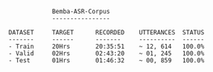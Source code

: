 				Bemba-ASR-Corpus
				----------------
	
	DATASET   	TARGET		RECORDED	UTTERANCES	STATUS			
	-------		------		-------		----------	------
	- Train		20Hrs		20:35:51	~ 12, 614	100.0%		
	- Valid		02Hrs		02:43:20	~ 01, 245	100.0%
	- Test		01Hrs		01:46:32	~ 00, 859	100.0%

